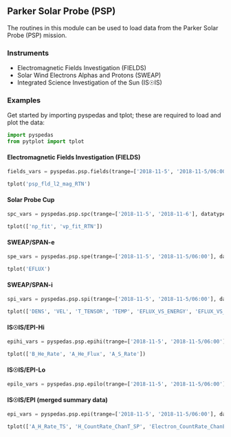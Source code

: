 
## Parker Solar Probe (PSP)
The routines in this module can be used to load data from the Parker Solar Probe (PSP) mission. 

### Instruments
- Electromagnetic Fields Investigation (FIELDS)
- Solar Wind Electrons Alphas and Protons (SWEAP)
- Integrated Science Investigation of the Sun (IS☉IS)

### Examples
Get started by importing pyspedas and tplot; these are required to load and plot the data:

```python
import pyspedas
from pytplot import tplot
```

#### Electromagnetic Fields Investigation (FIELDS)

```python
fields_vars = pyspedas.psp.fields(trange=['2018-11-5', '2018-11-5/06:00'], datatype='mag_rtn', level='l2')

tplot('psp_fld_l2_mag_RTN')
```

#### Solar Probe Cup

```python
spc_vars = pyspedas.psp.spc(trange=['2018-11-5', '2018-11-6'], datatype='l3i', level='l3')

tplot(['np_fit', 'vp_fit_RTN'])
```

#### SWEAP/SPAN-e

```python
spe_vars = pyspedas.psp.spe(trange=['2018-11-5', '2018-11-5/06:00'], datatype='spa_sf1_32e', level='l2')

tplot('EFLUX')
```

#### SWEAP/SPAN-i

```python
spi_vars = pyspedas.psp.spi(trange=['2018-11-5', '2018-11-5/06:00'], datatype='spi_sf0a_mom_inst', level='l3')

tplot(['DENS', 'VEL', 'T_TENSOR', 'TEMP', 'EFLUX_VS_ENERGY', 'EFLUX_VS_THETA', 'EFLUX_VS_PHI'])
```

#### IS☉IS/EPI-Hi

```python
epihi_vars = pyspedas.psp.epihi(trange=['2018-11-5', '2018-11-5/06:00'], datatype='let1_rates1h', level='l2')

tplot(['B_He_Rate', 'A_He_Flux', 'A_S_Rate'])
```

#### IS☉IS/EPI-Lo

```python
epilo_vars = pyspedas.psp.epilo(trange=['2018-11-5', '2018-11-5/06:00'], datatype='pe', level='l2')

```

#### IS☉IS/EPI (merged summary data)

```python
epi_vars = pyspedas.psp.epi(trange=['2018-11-5', '2018-11-5/06:00'], datatype='summary', level='l2')

tplot(['A_H_Rate_TS', 'H_CountRate_ChanT_SP', 'Electron_CountRate_ChanE', 'HET_A_H_Rate_TS', 'HET_A_Electrons_Rate_TS'])
```

